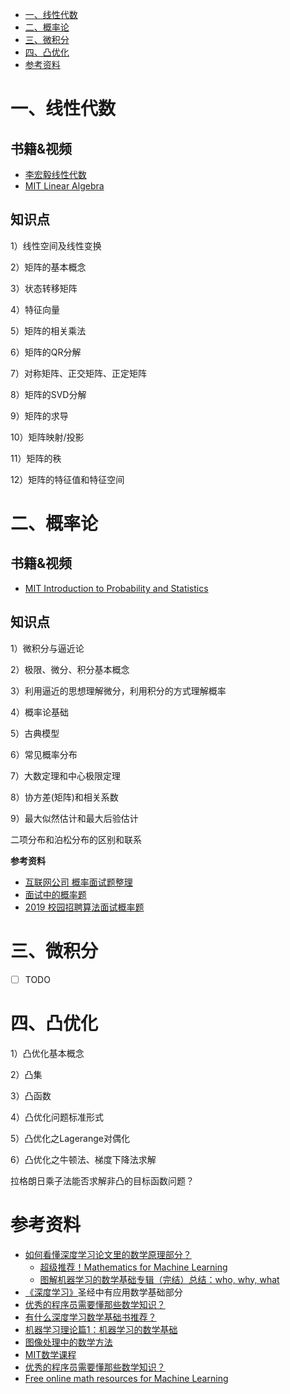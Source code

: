 - [一、线性代数](#LA)
- [二、概率论](#Pro)
- [三、微积分](#Cal)
- [四、凸优化](#CO)
- [参考资料](#Reference)

# 一、线性代数

## 书籍&视频

- [李宏毅线性代数](http://speech.ee.ntu.edu.tw/~tlkagk/courses.html)
- [MIT Linear Algebra](https://ocw.mit.edu/courses/mathematics/18-06sc-linear-algebra-fall-2011/index.htm?utm_source=OCWDept&utm_medium=CarouselSm&utm_campaign=FeaturedCourse)

## 知识点

1）线性空间及线性变换 

2）矩阵的基本概念 

3）状态转移矩阵 

4）特征向量 

5）矩阵的相关乘法

6）矩阵的QR分解 

7）对称矩阵、正交矩阵、正定矩阵 

8）矩阵的SVD分解 

9）矩阵的求导 

10）矩阵映射/投影

11）矩阵的秩

12）矩阵的特征值和特征空间

# 二、概率论

## 书籍&视频

- [MIT Introduction to Probability and Statistics](https://ocw.mit.edu/courses/mathematics/18-05-introduction-to-probability-and-statistics-spring-2014/index.htm?utm_source=OCWDept&utm_medium=CarouselSm&utm_campaign=FeaturedCourse)

## 知识点

1）微积分与逼近论

2）极限、微分、积分基本概念 

3）利用逼近的思想理解微分，利用积分的方式理解概率

4）概率论基础

5）古典模型

6）常见概率分布

7）大数定理和中心极限定理 

8）协方差(矩阵)和相关系数 

9）最大似然估计和最大后验估计

二项分布和泊松分布的区别和联系

**参考资料**

- [互联网公司 概率面试题整理](https://blog.csdn.net/bertdai/article/details/78070092)
- [面试中的概率题](https://www.cnblogs.com/fanling999/p/6777335.html)
- [2019 校园招聘算法面试概率题](https://zhuanlan.zhihu.com/p/46592195)

<a name="Cal"></a>

# 三、微积分

- [ ] TODO

<a name="CO"></a>

# 四、凸优化

1）凸优化基本概念 

2）凸集 

3）凸函数

4）凸优化问题标准形式 

5）凸优化之Lagerange对偶化 

6）凸优化之牛顿法、梯度下降法求解

拉格朗日乘子法能否求解非凸的目标函数问题？

<a name="Reference"></a>

# 参考资料

- [如何看懂深度学习论文里的数学原理部分？](https://www.zhihu.com/question/266533669)
  - [超级推荐！Mathematics for Machine Learning](https://zhuanlan.zhihu.com/p/35449496)
  - [图解机器学习的数学基础专辑（完结）总结：who, why, what](https://zhuanlan.zhihu.com/p/36148930)
- [《深度学习》](https://github.com/exacity/deeplearningbook-chinese)圣经中有应用数学基础部分
- [优秀的程序员需要懂那些数学知识？](https://www.zhihu.com/question/21425201)
- [有什么深度学习数学基础书推荐？](https://www.zhihu.com/question/41459109)
- [机器学习理论篇1：机器学习的数学基础](https://zhuanlan.zhihu.com/p/25197792)
- [图像处理中的数学方法](http://bicmr.pku.edu.cn/~dongbin/Teaching_files/%E5%9B%BE%E5%83%8F%E5%A4%84%E7%90%86%E4%B8%AD%E7%9A%84%E6%95%B0%E5%AD%A6%E6%96%B9%E6%B3%95-18-19/index.html)
- [MIT数学课程](https://ocw.mit.edu/courses/mathematics/)
- [优秀的程序员需要懂那些数学知识？](https://www.zhihu.com/question/21425201/answer/632269759)
- [Free online math resources for Machine Learning](https://github.com/Machine-Learning-Tokyo/Math_resources)